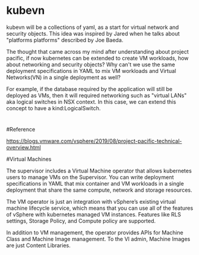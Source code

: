 # kubevn
kubevn will be a collections of yaml, as a start for virtual network and security objects. This idea was inspired by Jared when he talks about "platforms platforms" described by Joe Baeda. 

The thought that came across my mind after understanding about project pacific, if now kubernetes can be extended to create VM workloads, how about networking and security objects? Why can't we use the same deployment specifications in YAML to mix VM workloads and Virtual Networks(VN) in a single deployment as well?

For example, if the database required by the application will still be deployed as VMs, then it will required networking such as "virtual LANs" aka logical switches in NSX context. In this case, we can extend this concept to have a kind:LogicalSwitch. 

#
#
#


#Reference

https://blogs.vmware.com/vsphere/2019/08/project-pacific-technical-overview.html

#Virtual Machines

The supervisor includes a Virtual Machine operator that allows kubernetes users to manage VMs on the Supervisor. You can write deployment specifications in YAML that mix container and VM workloads in a single deployment that share the same compute, network and storage resources.

The VM operator is just an integration with vSphere’s existing virtual machine lifecycle service, which means that you can use all of the features of vSphere with kubernetes managed VM instances. Features like RLS settings, Storage Policy, and Compute policy are supported.

In addition to VM management, the operator provides APIs for Machine Class and Machine Image management. To the VI admin, Machine Images are just Content Libraries.
